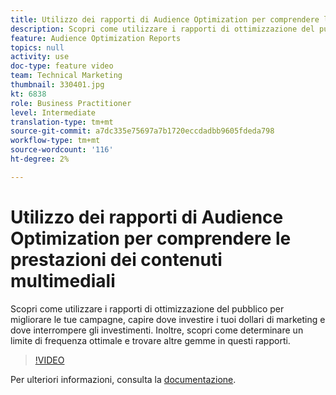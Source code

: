 ```yaml
---
title: Utilizzo dei rapporti di Audience Optimization per comprendere le prestazioni dei contenuti multimediali
description: Scopri come utilizzare i rapporti di ottimizzazione del pubblico per migliorare le tue campagne, capire dove investire i tuoi dollari di marketing e dove interrompere gli investimenti. Inoltre, scopri come determinare un limite di frequenza ottimale e trovare altre gemme in questi rapporti.
feature: Audience Optimization Reports
topics: null
activity: use
doc-type: feature video
team: Technical Marketing
thumbnail: 330401.jpg
kt: 6838
role: Business Practitioner
level: Intermediate
translation-type: tm+mt
source-git-commit: a7dc335e75697a7b1720eccdadbb9605fdeda798
workflow-type: tm+mt
source-wordcount: '116'
ht-degree: 2%

---
```



# Utilizzo dei rapporti di Audience Optimization per comprendere le prestazioni dei contenuti multimediali

Scopri come utilizzare i rapporti di ottimizzazione del pubblico per migliorare le tue campagne, capire dove investire i tuoi dollari di marketing e dove interrompere gli investimenti. Inoltre, scopri come determinare un limite di frequenza ottimale e trovare altre gemme in questi rapporti.

>[!VIDEO](https://video.tv.adobe.com/v/330401/?quality=12&learn=on)

Per ulteriori informazioni, consulta la [documentazione](https://experienceleague.adobe.com/docs/audience-manager/user-guide/reporting/audience-optimization-reports/audience-optimization-reports.html#reporting).
